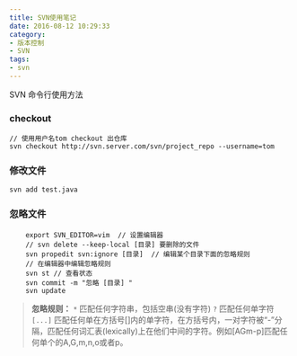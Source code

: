```yaml
---
title: SVN使用笔记
date: 2016-08-12 10:29:33
category:
- 版本控制
- SVN
tags:
- svn
---
```


SVN 命令行使用方法

<!-- more -->

<!-- toc -->
### **checkout**
	// 使用用户名tom checkout 出仓库
	svn checkout http://svn.server.com/svn/project_repo --username=tom

### **修改文件**
	svn add test.java

### **忽略文件**
```
    export SVN_EDITOR=vim  // 设置编辑器
    // svn delete --keep-local [目录] 要删除的文件
    svn propedit svn:ignore [目录]  // 编辑某个目录下面的忽略规则
    // 在编辑器中编辑忽略规则
    svn st // 查看状态
    svn commit -m "忽略 [目录] "
    svn update
```
> **忽略规则：**
 `*` 匹配任何字符串，包括空串(没有字符)
 `?` 匹配任何单字符
 `[...]` 匹配任何单在方括号[]内的单字符，在方括号内，一对字符被“-”分隔，匹配任何词汇表(lexically)上在他们中间的字符。例如[AGm-p]匹配任何单个的A,G,m,n,o或者p。

